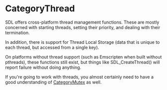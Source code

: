 
# CategoryThread

SDL offers cross-platform thread management functions. These are mostly
concerned with starting threads, setting their priority, and dealing with
their termination.

In addition, there is support for Thread Local Storage (data that is unique
to each thread, but accessed from a single key).

On platforms without thread support (such as Emscripten when built without
pthreads), these functions still exist, but things like SDL_CreateThread()
will report failure without doing anything.

If you're going to work with threads, you almost certainly need to have a
good understanding of [CategoryMutex](CategoryMutex) as well.
